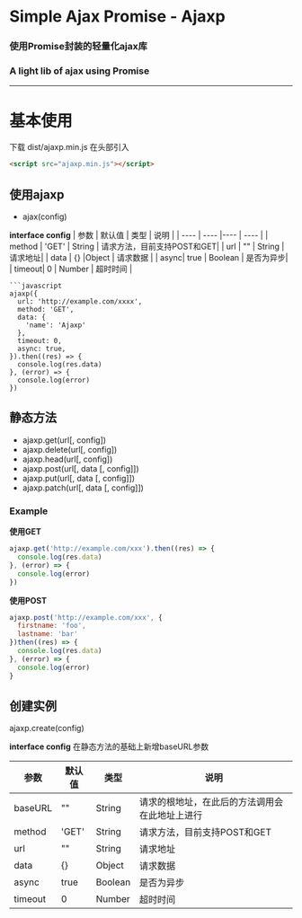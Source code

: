 # Simple Ajax Promise - Ajaxp
### 使用Promise封装的轻量化ajax库
### A light lib of ajax using Promise

---

# 基本使用
下载 dist/ajaxp.min.js
在头部引入
```html
<script src="ajaxp.min.js"></script>
```

## 使用ajaxp
- ajax(config)

**interface config**
| 参数	| 默认值	| 类型	| 说明	|
| ----	| ----   |----  |   ----  |
| method |  'GET' |  String | 请求方法，目前支持POST和GET|
| url | "" | String  |    请求地址|
| data |  {} |Object | 请求数据 |
| async| true | Boolean | 是否为异步|
| timeout|  0 | Number   |   超时时间 |

```
​```javascript
ajaxp({
  url: 'http://example.com/xxxx',
  method: 'GET',
  data: {
    'name': 'Ajaxp'
  },
  timeout: 0,
  async: true,
}).then((res) => {
  console.log(res.data)
}, (error) => {
  console.log(error)
})
```

## 静态方法
- ajaxp.get(url[, config])
- ajaxp.delete(url[, config])
- ajaxp.head(url[, config])
- ajaxp.post(url[, data [, config]])
- ajaxp.put(url[, data [, config]])
- ajaxp.patch(url[, data [, config]])


### Example
**使用GET**
```javascript
ajaxp.get('http://example.com/xxx').then((res) => {
  console.log(res.data)
}, (error) => {
  console.log(error)
})
```
**使用POST**
```javascript
ajaxp.post('http://example.com/xxx', {
  firstname: 'foo',
  lastname: 'bar'
})then((res) => {
  console.log(res.data)
}, (error) => {
  console.log(error)
}
```

## 创建实例

ajaxp.create(config)

**interface config** 在静态方法的基础上新增baseURL参数

| 参数	| 默认值	| 类型	| 说明	|
| ----	| ----   |----  |   ----  |
| baseURL | "" | String | 请求的根地址，在此后的方法调用会在此地址上进行 |
| method |  'GET' |  String | 请求方法，目前支持POST和GET|
| url | "" | String  |    请求地址|
| data |  {} |Object | 请求数据 |
| async| true | Boolean | 是否为异步|
| timeout|  0 | Number   |   超时时间 |